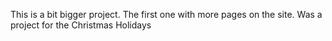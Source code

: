 This is a bit bigger project. The first one with more pages on the site. Was a project for the Christmas Holidays
